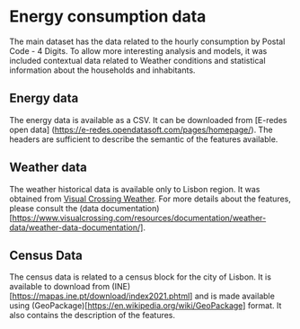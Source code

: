 # Energy consumption data

The main dataset has the data related to the hourly consumption by Postal Code - 4 Digits. To allow more interesting analysis and models, it was included contextual data related to Weather conditions and statistical information about the households and inhabitants.

## Energy data
The energy data is available as a CSV. It can be downloaded from [E-redes open data] (https://e-redes.opendatasoft.com/pages/homepage/). The headers are sufficient to describe the semantic of the features available.

## Weather data
The weather historical data is available only to Lisbon region. It was obtained from [Visual Crossing Weather](https://www.visualcrossing.com/).
For more details about the features, please consult the (data documentation)[https://www.visualcrossing.com/resources/documentation/weather-data/weather-data-documentation/].

## Census Data

The census data is related to a census block for the city of Lisbon. It is available to download from (INE)[https://mapas.ine.pt/download/index2021.phtml] and is made available using (GeoPackage)[https://en.wikipedia.org/wiki/GeoPackage] format. It also contains the description of the features.